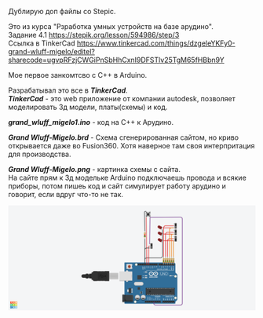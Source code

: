 Дублирую доп файлы со Stepic.

Это из курса "Рзработка умных устройств на базе арудино". <br>
Задание 4.1 https://stepik.org/lesson/594986/step/3 <br>
Ссылка в TinkerCad https://www.tinkercad.com/things/dzgeleYKFy0-grand-wluff-migelo/editel?sharecode=ugvpRFzjCWGiPnSbHhCxnI9DFSTlv25TgM65fHBbn9Y <p>
Мое первое занкомтсво с C++ в Arduino. <p>
Разрабатывал это все в **_TinkerCad_**. <br>
**_TinkerCad_** - это web приложение от компании autodesk, позволяет моделировать 3д модели, платы(схемы) и код. <p>
**_grand_wluff_migelo1.ino_** - код на C++ к Арудино. <p>

**_Grand Wluff-Migelo.brd_** - Схема сгенерированная сайтом, но криво открывается даже во Fusion360. Хотя наверное там своя интерпритация для производства. <p>

**_Grand Wluff-Migelo.png_** - картинка схемы с сайта. <br> На сайте прям к 3д модельке Arduino подключаешь провода и всякие приборы, потом пишеь код и сайт симулирует работу арудино и говорит, если вдруг что-то не так. <p>

![alt text](https://github.com/mateotop/mateotop.github.io/blob/main/secrets/Stepic/arduino_1/task_4.1/Grand_Wluff-Migelo.png?raw=true)

